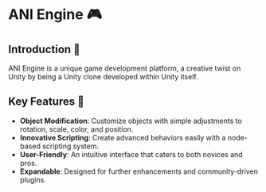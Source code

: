 # ANI Engine 🎮

## Introduction 🌟

ANI Engine is a unique game development platform, a creative twist on Unity by being a Unity clone developed within Unity itself. 

## Key Features 🔑

- **Object Modification**: Customize objects with simple adjustments to rotation, scale, color, and position.
- **Innovative Scripting**: Create advanced behaviors easily with a node-based scripting system.
- **User-Friendly**: An intuitive interface that caters to both novices and pros.
- **Expandable**: Designed for further enhancements and community-driven plugins.
